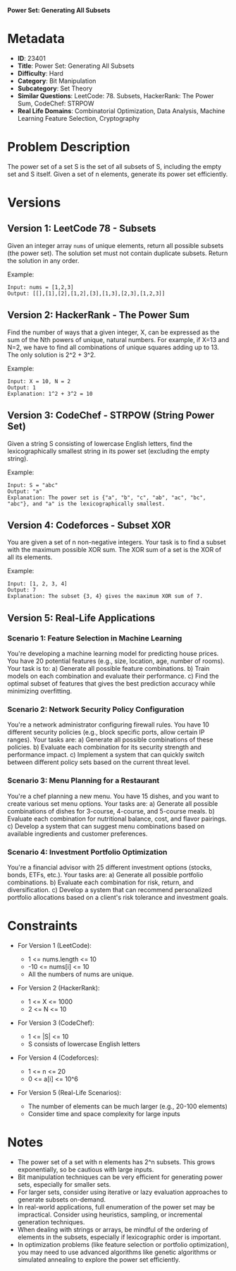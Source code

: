 **Power Set: Generating All Subsets**

# Metadata

- **ID**: 23401
- **Title**: Power Set: Generating All Subsets
- **Difficulty**: Hard
- **Category**: Bit Manipulation
- **Subcategory**: Set Theory
- **Similar Questions**: LeetCode: 78. Subsets, HackerRank: The Power Sum, CodeChef: STRPOW
- **Real Life Domains**: Combinatorial Optimization, Data Analysis, Machine Learning Feature Selection, Cryptography

# Problem Description

The power set of a set S is the set of all subsets of S, including the empty set and S itself. Given a set of n elements, generate its power set efficiently.

# Versions

## Version 1: LeetCode 78 - Subsets

Given an integer array `nums` of unique elements, return all possible subsets (the power set). The solution set must not contain duplicate subsets. Return the solution in any order.

Example:

```
Input: nums = [1,2,3]
Output: [[],[1],[2],[1,2],[3],[1,3],[2,3],[1,2,3]]
```

## Version 2: HackerRank - The Power Sum

Find the number of ways that a given integer, X, can be expressed as the sum of the Nth powers of unique, natural numbers. For example, if X=13 and N=2, we have to find all combinations of unique squares adding up to 13. The only solution is 2^2 + 3^2.

Example:

```
Input: X = 10, N = 2
Output: 1
Explanation: 1^2 + 3^2 = 10
```

## Version 3: CodeChef - STRPOW (String Power Set)

Given a string S consisting of lowercase English letters, find the lexicographically smallest string in its power set (excluding the empty string).

Example:

```
Input: S = "abc"
Output: "a"
Explanation: The power set is {"a", "b", "c", "ab", "ac", "bc", "abc"}, and "a" is the lexicographically smallest.
```

## Version 4: Codeforces - Subset XOR

You are given a set of n non-negative integers. Your task is to find a subset with the maximum possible XOR sum. The XOR sum of a set is the XOR of all its elements.

Example:

```
Input: [1, 2, 3, 4]
Output: 7
Explanation: The subset {3, 4} gives the maximum XOR sum of 7.
```

## Version 5: Real-Life Applications

### Scenario 1: Feature Selection in Machine Learning

You're developing a machine learning model for predicting house prices. You have 20 potential features (e.g., size, location, age, number of rooms). Your task is to:
a) Generate all possible feature combinations.
b) Train models on each combination and evaluate their performance.
c) Find the optimal subset of features that gives the best prediction accuracy while minimizing overfitting.

### Scenario 2: Network Security Policy Configuration

You're a network administrator configuring firewall rules. You have 10 different security policies (e.g., block specific ports, allow certain IP ranges). Your tasks are:
a) Generate all possible combinations of these policies.
b) Evaluate each combination for its security strength and performance impact.
c) Implement a system that can quickly switch between different policy sets based on the current threat level.

### Scenario 3: Menu Planning for a Restaurant

You're a chef planning a new menu. You have 15 dishes, and you want to create various set menu options. Your tasks are:
a) Generate all possible combinations of dishes for 3-course, 4-course, and 5-course meals.
b) Evaluate each combination for nutritional balance, cost, and flavor pairings.
c) Develop a system that can suggest menu combinations based on available ingredients and customer preferences.

### Scenario 4: Investment Portfolio Optimization

You're a financial advisor with 25 different investment options (stocks, bonds, ETFs, etc.). Your tasks are:
a) Generate all possible portfolio combinations.
b) Evaluate each combination for risk, return, and diversification.
c) Develop a system that can recommend personalized portfolio allocations based on a client's risk tolerance and investment goals.

# Constraints

- For Version 1 (LeetCode):

  - 1 <= nums.length <= 10
  - -10 <= nums[i] <= 10
  - All the numbers of nums are unique.

- For Version 2 (HackerRank):

  - 1 <= X <= 1000
  - 2 <= N <= 10

- For Version 3 (CodeChef):

  - 1 <= |S| <= 10
  - S consists of lowercase English letters

- For Version 4 (Codeforces):

  - 1 <= n <= 20
  - 0 <= a[i] <= 10^6

- For Version 5 (Real-Life Scenarios):
  - The number of elements can be much larger (e.g., 20-100 elements)
  - Consider time and space complexity for large inputs

# Notes

- The power set of a set with n elements has 2^n subsets. This grows exponentially, so be cautious with large inputs.
- Bit manipulation techniques can be very efficient for generating power sets, especially for smaller sets.
- For larger sets, consider using iterative or lazy evaluation approaches to generate subsets on-demand.
- In real-world applications, full enumeration of the power set may be impractical. Consider using heuristics, sampling, or incremental generation techniques.
- When dealing with strings or arrays, be mindful of the ordering of elements in the subsets, especially if lexicographic order is important.
- In optimization problems (like feature selection or portfolio optimization), you may need to use advanced algorithms like genetic algorithms or simulated annealing to explore the power set efficiently.
